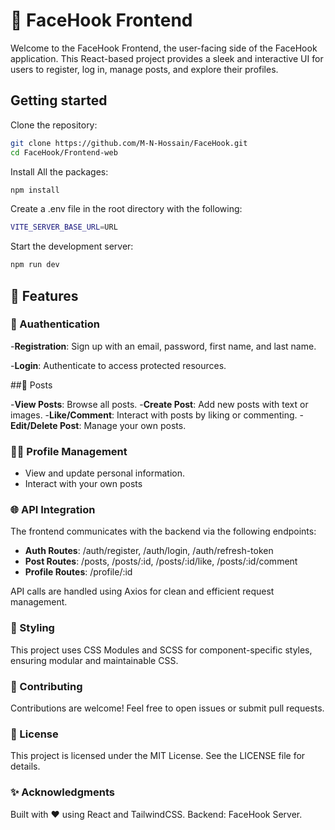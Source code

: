 # 🔐 FaceHook Frontend
Welcome to the FaceHook Frontend, the user-facing side of the FaceHook application. This React-based project provides a sleek and interactive UI for users to register, log in, manage posts, and explore their profiles.

## Getting started

Clone the repository:

```bash
git clone https://github.com/M-N-Hossain/FaceHook.git
cd FaceHook/Frontend-web
```

Install All the packages:

```bash
npm install
```

Create a .env file in the root directory with the following:
```bash
VITE_SERVER_BASE_URL=URL
```

Start the development server:
```bash
npm run dev
```

## 🔧 Features

### 🔑 Auathentication
-**Registration**: Sign up with an email, password, first name, and last name.

-**Login**: Authenticate to access protected resources.

##📝 Posts

-**View Posts**: Browse all posts.
-**Create Post**: Add new posts with text or images.
-**Like/Comment**: Interact with posts by liking or commenting.
-**Edit/Delete Post**: Manage your own posts.

### 🧑‍💻 Profile Management 
- View and update personal information.
- Interact with your own posts

### 🌐 API Integration

The frontend communicates with the backend via the following endpoints:

- **Auth Routes**: /auth/register, /auth/login, /auth/refresh-token
- **Post Routes**: /posts, /posts/:id, /posts/:id/like, /posts/:id/comment
- **Profile Routes**: /profile/:id
  
API calls are handled using Axios for clean and efficient request management.

### 🎨 Styling
This project uses CSS Modules and SCSS for component-specific styles, ensuring modular and maintainable CSS.

### 🤝 Contributing
Contributions are welcome! Feel free to open issues or submit pull requests.

### 📜 License
This project is licensed under the MIT License. See the LICENSE file for details.

### ✨ Acknowledgments
Built with ❤️ using React and TailwindCSS.
Backend: FaceHook Server.

